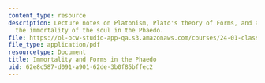 ```yaml
---
content_type: resource
description: Lecture notes on Platonism, Plato's theory of Forms, and arguments for
  the immortality of the soul in the Phaedo.
file: https://ol-ocw-studio-app-qa.s3.amazonaws.com/courses/24-01-classics-of-western-philosophy-spring-2016/62e8c587d091a90162de3b0f85bffec2_MIT24_01S16_SES6.pdf
file_type: application/pdf
resourcetype: Document
title: Immortality and Forms in the Phaedo
uid: 62e8c587-d091-a901-62de-3b0f85bffec2
---
```

